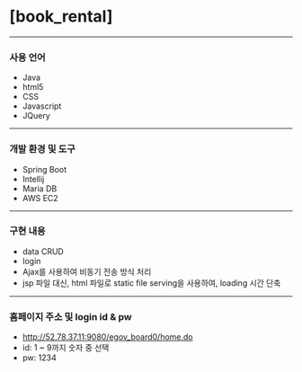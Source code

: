# [book_rental]
---
### 사용 언어
* Java
* html5
* CSS
* Javascript
* JQuery
---

### 개발 환경 및 도구
* Spring Boot
* Intellij
* Maria DB
* AWS EC2
---

### 구현 내용
* data CRUD
* login
* Ajax를 사용하여 비동기 전송 방식 처리
* jsp 파일 대신, html 파일로 static file serving을 사용하여, loading 시간 단축
--- 

### 홈페이지 주소 및 login id & pw
* http://52.78.37.11:9080/egov_board0/home.do
* id: 1 ~ 9까지 숫자 중 선택 
* pw: 1234 
